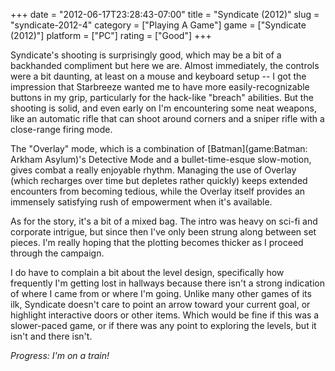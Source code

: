 +++
date = "2012-06-17T23:28:43-07:00"
title = "Syndicate (2012)"
slug = "syndicate-2012-4"
category = ["Playing A Game"]
game = ["Syndicate (2012)"]
platform = ["PC"]
rating = ["Good"]
+++

Syndicate's shooting is surprisingly good, which may be a bit of a backhanded compliment but here we are.  Almost immediately, the controls were a bit daunting, at least on a mouse and keyboard setup -- I got the impression that Starbreeze wanted me to have more easily-recognizable buttons in my grip, particularly for the hack-like "breach" abilities.  But the shooting is solid, and even early on I'm encountering some neat weapons, like an automatic rifle that can shoot around corners and a sniper rifle with a close-range firing mode.

The "Overlay" mode, which is a combination of [Batman](game:Batman: Arkham Asylum)'s Detective Mode and a bullet-time-esque slow-motion, gives combat a really enjoyable rhythm.  Managing the use of Overlay (which recharges over time but depletes rather quickly) keeps extended encounters from becoming tedious, while the Overlay itself provides an immensely satisfying rush of empowerment when it's available.

As for the story, it's a bit of a mixed bag.  The intro was heavy on sci-fi and corporate intrigue, but since then I've only been strung along between set pieces.  I'm really hoping that the plotting becomes thicker as I proceed through the campaign.

I do have to complain a bit about the level design, specifically how frequently I'm getting lost in hallways because there isn't a strong indication of where I came from or where I'm going.  Unlike many other games of its ilk, Syndicate doesn't care to point an arrow toward your current goal, or highlight interactive doors or other items.  Which would be fine if this was a slower-paced game, or if there was any point to exploring the levels, but it isn't and there isn't.

<i>Progress: I'm on a train!</i>